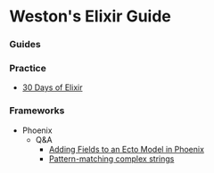 # Weston's Elixir Guide
### Guides

### Practice
+ [30 Days of Elixir](https://github.com/seven1m/30-days-of-elixir)

### Frameworks
+ Phoenix
  + Q&A
    + [Adding Fields to an Ecto Model in Phoenix](http://wsmoak.net/2015/07/27/adding-fields-to-an-ecto-model-in-phoenix.html)
    + [Pattern-matching complex strings](http://thepugautomatic.com/2016/01/pattern-matching-complex-strings/)
